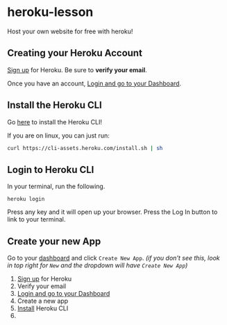 # heroku-lesson
Host your own website for free with heroku!

## Creating your Heroku Account
[Sign up](https://signup.heroku.com/login) for Heroku. Be sure to __verify your email__.

Once you have an account, [Login and go to your Dashboard](https://dashboard.heroku.com/apps).

## Install the Heroku CLI
Go [here](https://devcenter.heroku.com/articles/heroku-cli) to install the Heroku CLI!

If you are on linux, you can just run:
```sh
curl https://cli-assets.heroku.com/install.sh | sh
```

## Login to Heroku CLI
In your terminal, run the following.
```
heroku login
```
Press any key and it will open up your browser. Press the Log In button to link to your terminal.

## Create your new App
Go to your [dashboard](https://dashboard.heroku.com/apps) and click `Create New App`.
*(if you don't see this, look in top right for `New` and the dropdown will have `Create New App`)*




1. [Sign up](https://signup.heroku.com/login) for Heroku
2. Verify your email
3. [Login and go to your Dashboard](https://dashboard.heroku.com/apps)
4. Create a new app
5. [Install](https://devcenter.heroku.com/articles/heroku-cli) Heroku CLI
6.
